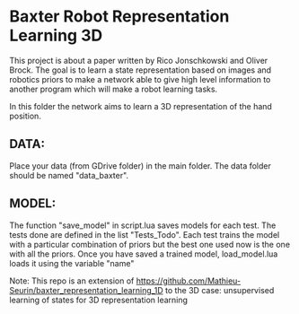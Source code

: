 # Baxter Robot Representation Learning 3D

This project is about a paper written by Rico Jonschkowski and Oliver Brock. The goal is to learn a state representation based on images and robotics priors to make a network able to give high level information to another program which will make a robot learning tasks.

In this folder the network aims to learn a 3D representation of the hand position.

## DATA:

Place your data (from GDrive folder) in the main folder. The data folder should be named "data_baxter".

## MODEL:

The function "save_model" in script.lua saves models for each test. The tests done are defined in the list "Tests_Todo". Each test trains the model with a particular combination of priors but the best one used now is the one with all the priors. Once you have saved a trained model, load_model.lua loads it using the variable "name"
 


Note: This repo is an extension of https://github.com/Mathieu-Seurin/baxter_representation_learning_1D to the 3D case: unsupervised learning of states for 3D representation learning



